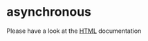 asynchronous
============
   Please have a look at the [HTML](https://github.com/henry-ch/asynchronous/blob/master/libs/asynchronous/doc/asynchronous.html) documentation

